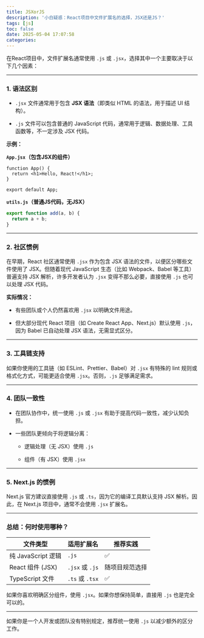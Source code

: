 ```yaml
---
title: JSXorJS
description: '小白疑惑：React项目中文件扩展名的选择，JSX还是JS？'
tags: [js]
toc: false
date: 2025-05-04 17:07:58
categories:
---
```

在React项目中，文件扩展名通常使用 `.js` 或 `.jsx`，选择其中一个主要取决于以下几个因素：

---

### 1. **语法区别**

- `.jsx` 文件通常用于包含 **JSX 语法**（即类似 HTML 的语法，用于描述 UI 结构）。

- `.js` 文件可以包含普通的 JavaScript 代码，通常用于逻辑、数据处理、工具函数等，不一定涉及 JSX 代码。

**示例：**

**`App.jsx`（包含JSX的组件）**

```Shell
function App() {
  return <h1>Hello, React!</h1>;
}

export default App;
```


**`utils.js`（普通JS代码，无JSX）**

```JavaScript
export function add(a, b) {
  return a + b;
}
```


---

### 2. **社区惯例**

在早期，React 社区通常使用 `.jsx` 作为包含 JSX 语法的文件，以便区分哪些文件使用了 JSX。但随着现代 JavaScript 生态（比如 Webpack、Babel 等工具）普遍支持 JSX 解析，许多开发者认为 `.jsx` 变得不那么必要，直接使用 `.js` 也可以处理 JSX 代码。

**实际情况：**

- 有些团队或个人仍然喜欢用 `.jsx` 以明确文件用途。

- 但大部分现代 React 项目（如 Create React App、Next.js）默认使用 `.js`，因为 Babel 已自动处理 JSX 语法，无需显式区分。

---

### 3. **工具链支持**

如果你使用的工具链（如 ESLint、Prettier、Babel）对 `.jsx` 有特殊的 lint 规则或格式化方式，可能更适合使用 `.jsx`。否则，`.js` 足够满足需求。

---

### 4. **团队一致性**

- 在团队协作中，统一使用 `.js` 或 `.jsx` 有助于提高代码一致性，减少认知负担。

- 一些团队更倾向于将逻辑分离：

  - 逻辑处理（无 JSX）使用 `.js`

  - 组件（有 JSX）使用 `.jsx`

---

### 5. **Next.js 的惯例**

Next.js 官方建议直接使用 `.js` 或 `.ts`，因为它的编译工具默认支持 JSX 解析。因此，在 Next.js 项目中，通常不会使用 `.jsx` 扩展名。

---

### **总结：何时使用哪种？**

|文件类型|适用扩展名|推荐实践|
|-|-|-|
|纯 JavaScript 逻辑|`.js`|✅|
|React 组件 (JSX)|`.jsx` 或 `.js`|随项目规范选择|
|TypeScript 文件|`.ts` 或 `.tsx`|✅|

如果你喜欢明确区分组件，使用 `.jsx`。如果你想保持简单，直接用 `.js` 也是完全可以的。

---

如果你是一个人开发或团队没有特别规定，推荐统一使用 `.js` 以减少额外的区分工作。



